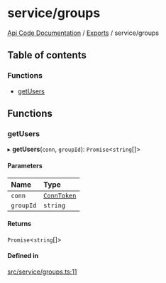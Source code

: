 # service/groups
 
[Api Code Documentation](../README.md) / [Exports](../modules.md) / service/groups

## Table of contents

### Functions

- [getUsers](service_groups.md#getusers)

## Functions

### getUsers

▸ **getUsers**(`conn`, `groupId`): `Promise`\<`string`[]\>

#### Parameters

| Name | Type |
| :------ | :------ |
| `conn` | [`ConnToken`](service_conn.md#conntoken) |
| `groupId` | `string` |

#### Returns

`Promise`\<`string`[]\>

#### Defined in

[src/service/groups.ts:11](https://github.com/openkfw/TruBudget/blob/90402cb/api/src/service/groups.ts#L11)
